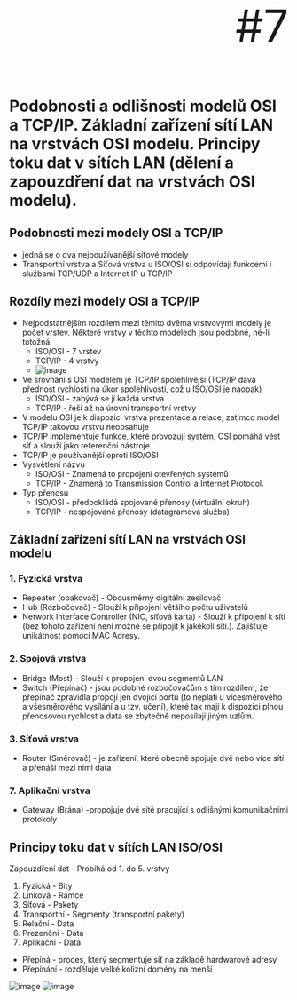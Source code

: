 <p align="right" style="font-size: 80px;">#7</p>

# Podobnosti a odlišnosti modelů OSI a TCP/IP. Základní zařízení sítí LAN na vrstvách OSI modelu. Principy toku dat v sítích LAN (dělení a zapouzdření dat na vrstvách OSI modelu).

## Podobnosti mezi modely OSI a TCP/IP

- jedná se o dva nejpoužívanější síťové modely
- Transportní vrstva a Síťová vrstva u ISO/OSI si odpovídají funkcemi i službami TCP/UDP a Internet IP u TCP/IP

## Rozdíly mezi modely OSI a TCP/IP

- Nejpodstatnějším rozdílem mezi těmito dvěma vrstvovými modely je počet vrstev. Některé vrstvy v těchto modelech jsou podobné, né-li totožná
  - ISO/OSI - 7 vrstev
  - TCP/IP - 4 vrstvy
  - ![image](https://user-images.githubusercontent.com/86402091/152651001-c9794a65-1fe1-4c7a-bd3a-c2bbb03b22e1.png)
- Ve srovnání s OSI modelem je TCP/IP spolehlivější (TCP/IP dává přednost rychlosti na úkor spolehlivosti, což u ISO/OSI je naopak)
  - ISO/OSI - zabývá se jí každá vrstva
  - TCP/IP - řeší až na úrovni transportní vrstvy
- V modelu OSI je k dispozici vrstva prezentace a relace, zatímco model TCP/IP takovou vrstvu neobsahuje
- TCP/IP implementuje funkce, které provozují systém, OSI pomáhá vést síť a slouží jako referenční nástroje
- TCP/IP je používanější oproti ISO/OSI
- Vysvětlení názvu
  - ISO/OSI - Znamená to propojení otevřených systémů
  - TCP/IP - Znamená to Transmission Control a Internet Protocol.
- Typ přenosu
  - ISO/OSI - předpokládá spojované přenosy (virtuální okruh)
  - TCP/IP - nespojované přenosy (datagramová služba)

## Základní zařízení sítí LAN na vrstvách OSI modelu

### 1. Fyzická vrstva
- Repeater (opakovač) - Obousměrný digitální zesilovač
- Hub (Rozbočovač) - Slouží k připojení většího počtu uživatelů 
- Network Interface Controller (NIC, síťová karta) - Slouží k připojení k síti (bez tohoto zařízení není možné se  připojit k jakékoli síti.). Zajišťuje unikátnost pomocí MAC Adresy.

### 2. Spojová vrstva

- Bridge (Most) - Slouží k propojení dvou segmentů LAN
- Switch (Přepínač) -  jsou podobné rozbočovačům s tím rozdílem, že přepínač zpravidla propojí jen dvojici portů (to neplatí u vícesměrového a všesměrového vysílání a u tzv. učení), které tak mají k dispozici plnou přenosovou rychlost a data se zbytečně neposílají jiným uzlům.

### 3. Síťová vrstva

- Router (Směrovač) - je zařízení, které obecně spojuje dvě nebo více sítí a přenáší mezi nimi data

### 7. Aplikační vrstva

- Gateway (Brána) -propojuje dvě sítě pracující s odlišnými komunikačními protokoly

## Principy toku dat v sítích LAN ISO/OSI

Zapouzdření dat - Probíhá od 1. do 5. vrstvy

1. Fyzická - Bity
2. Linková - Rámce
3. Síťová - Pakety
4. Transportní - Segmenty (transportní pakety)
5. Relační - Data
6. Prezenční - Data
7. Aplikační - Data

- Přepíná - proces, který segmentuje síť na základě hardwarové adresy
- Přepínání - rozděluje velké kolizní domény na menší


 ![image](https://user-images.githubusercontent.com/86402091/152651409-06b5a45e-ce88-48e1-bc24-867242c44020.png)
 ![image](https://user-images.githubusercontent.com/86402091/152651418-ac70c7d5-fc3b-4a42-9792-e2430d5f40a6.png)



